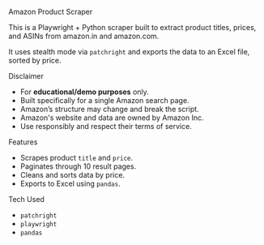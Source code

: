Amazon Product Scraper 

This is a Playwright + Python scraper built to extract product titles, prices, and ASINs from amazon.in and amazon.com.

It uses stealth mode via `patchright` and exports the data to an Excel file, sorted by price.

Disclaimer
- For **educational/demo purposes** only.
- Built specifically for a single Amazon search page.
- Amazon’s structure may change and break the script.
- Amazon's website and data are owned by Amazon Inc. 
- Use responsibly and respect their terms of service.


Features
- Scrapes product `title` and `price`.
- Paginates through 10 result pages.
- Cleans and sorts data by price.
- Exports to Excel using `pandas`.

Tech Used
- `patchright`
- `playwright`
- `pandas`